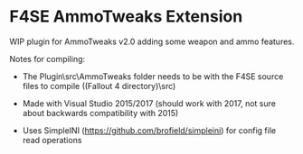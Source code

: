 F4SE AmmoTweaks Extension
=========================


WIP plugin for AmmoTweaks v2.0 adding some weapon and ammo features.


Notes for compiling:

- The Plugin\src\AmmoTweaks folder needs to be with the F4SE source files to compile ((Fallout 4 directory)\src\)
- Made with Visual Studio 2015/2017 (should work with 2017, not sure about backwards compatibility with 2015)


- Uses SimpleINI (https://github.com/brofield/simpleini) for config file read operations
